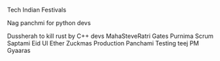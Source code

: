 Tech Indian Festivals

Nag panchmi for python devs

Dussherah to kill rust by C++ devs
MahaSteveRatri
Gates Purnima
Scrum Saptami
Eid Ul Ether
Zuckmas
Production Panchami
Testing teej
PM Gyaaras
